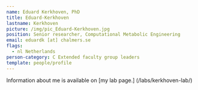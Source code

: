 ```yaml
---
name: Eduard Kerkhoven, PhD
title: Eduard-Kerkhoven
lastname: Kerkhoven
picture: /img/pic_Eduard-Kerkhoven.jpg
position: Senior researcher, Computational Metabolic Engineering
email: eduardk [at] chalmers.se
flags:
  - nl Netherlands
person-category: C Extended faculty group leaders
template: people/profile
---
```

Information about me is available on [my lab page.] (/labs/kerkhoven-lab/)
